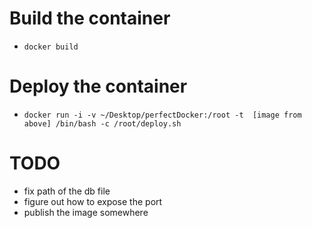 # Build the container
* `docker build`
# Deploy the container
* `docker run -i -v ~/Desktop/perfectDocker:/root -t  [image from above] /bin/bash -c /root/deploy.sh`

# TODO
* fix path of the db file
* figure out how to expose the port
* publish the image somewhere
